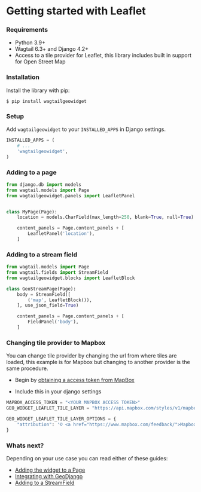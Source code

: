 # Getting started with Leaflet

### Requirements

- Python 3.9+
- Wagtail 6.3+ and Django 4.2+
- Access to a tile provider for Leaflet, this library includes built in support for Open Street Map


### Installation

Install the library with pip:

```
$ pip install wagtailgeowidget
```


### Setup

Add `wagtailgeowidget` to your `INSTALLED_APPS` in Django settings.

```python
INSTALLED_APPS = (
    # ...
    'wagtailgeowidget',
)
```

### Adding to a page

```python
from django.db import models
from wagtail.models import Page
from wagtailgeowidget.panels import LeafletPanel


class MyPage(Page):
    location = models.CharField(max_length=250, blank=True, null=True)

    content_panels = Page.content_panels + [
        LeafletPanel('location'),
    ]
```

### Adding to a stream field

```python
from wagtail.models import Page
from wagtail.fields import StreamField
from wagtailgeowidget.blocks import LeafletBlock

class GeoStreamPage(Page):
    body = StreamField([
        ('map', LeafletBlock()),
    ], use_json_field=True)

    content_panels = Page.content_panels + [
        FieldPanel('body'),
    ]
```

### Changing tile provider to Mapbox

You can change tile provider by changing the url from where tiles are loaded, this example is for Mapbox but changing to another provider is the same procedure.

- Begin by [obtaining a access token from MapBox](https://docs.mapbox.com/help/getting-started/access-tokens/)

- Include this in your django settings

```python
MAPBOX_ACCESS_TOKEN = "<YOUR MAPBOX ACCESS TOKEN>"
GEO_WIDGET_LEAFLET_TILE_LAYER = "https://api.mapbox.com/styles/v1/mapbox/streets-v11/tiles/{z}/{x}/{y}?access_token=" + MAPBOX_ACCESS_TOKEN

GEO_WIDGET_LEAFLET_TILE_LAYER_OPTIONS = {
    "attribution": '© <a href="https://www.mapbox.com/feedback/">Mapbox</a> © <a href="http://www.openstreetmap.org/copyright">OpenStreetMap</a>',
}
```

### Whats next?

Depending on your use case you can read either of these guides:

- [Adding the widget to a Page](./adding-to-a-page.md)
- [Integrating with GeoDjango](./integrating-with-geodjango.md)
- [Adding to a StreamField](./adding-to-a-streamfield.md)
